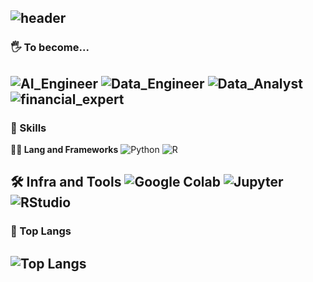 ![header](https://capsule-render.vercel.app/api?type=waving&color=auto&height=360&text=JUNGYUN+SEO&fontSize=70&fontAlign=50&fontAlignY=50&desc=Wellcome&descSize=20&descAlign=50&descAlignY=60)
---

### 🖐 To become...
![AI_Engineer](https://img.shields.io/badge/Ai_engineer-000000.svg?&style=for-the-badge) ![Data_Engineer](https://img.shields.io/badge/Data_engineer-000000.svg?&style=for-the-badge) ![Data_Analyst](https://img.shields.io/badge/Data_analyst-000000.svg?&style=for-the-badge) ![financial_expert](https://img.shields.io/badge/Financial_expert-000000.svg?&style=for-the-badge) 
---

### 🦾 Skills
**🧑‍💻 Lang and Frameworks**
![Python](https://img.shields.io/badge/python-3776AB.svg?&style=for-the-badge&logo=python&logoColor=white) ![R](https://img.shields.io/badge/r-276DC3.svg?&style=for-the-badge&logo=r&logoColor=white) 

**🛠️ Infra and Tools**
![Google Colab](https://img.shields.io/badge/googlecolab-F9AB00.svg?&style=for-the-badge&logo=googlecolab&logoColor=white) ![Jupyter](https://img.shields.io/badge/jupyter-F37626.svg?&style=for-the-badge&logo=jupyter&logoColor=white) ![RStudio](https://img.shields.io/badge/rstudio-75AADB.svg?&style=for-the-badge&logo=rstudio&logoColor=white) 
---

### 🚌 Top Langs
![Top Langs](https://github-readme-stats.vercel.app/api/top-langs/?username=jungyun22&layout=compact)
---





<!--
**jungyun22/jungyun22** is a ✨ _special_ ✨ repository because its `README.md` (this file) appears on your GitHub profile.

Here are some ideas to get you started:

- 🔭 I’m currently working on ...
- 🌱 I’m currently learning ...
- 👯 I’m looking to collaborate on ...
- 🤔 I’m looking for help with ...
- 💬 Ask me about ...
- 📫 How to reach me: ...
- 😄 Pronouns: ...
- ⚡ Fun fact: ...
-->
